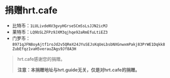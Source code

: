 # 捐赠hrt.cafe

- 比特币：`1LULivdeNV3gvyHGrseSCmSsLsJJN2icMJ`
- 莱特币：`LQ9bSLZFPz9JXM3qjhqe92aRmEfuLtiEZ3`
- 门罗币：`8971qJFN8oyAjtf1roJd2v5QReX24JYuSEJsKqUeLbsbNXGnwxmPakj83PrWE1Dqkk8ZubEfqz1vaH5verauZAgs9Jf8A3H`

> hrt.cafe感谢您的捐赠。
>
> **注意：本捐赠地址与hrt.guide无关，仅是对hrt.cafe的捐赠。**
